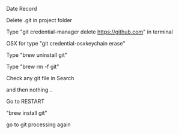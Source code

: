 Date Record


Delete .git in project folder

Type "git credential-manager delete https://github.com" in terminal

OSX for type "git credential-osxkeychain erase"

Type "brew uninstall git"

Type "brew rm -f git"

Check any git file in Search

and then nothing ..

Go to RESTART

"brew install git"

go to git processing again